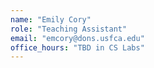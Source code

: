 ```yaml
---
name: "Emily Cory"
role: "Teaching Assistant"
email: "emcory@dons.usfca.edu"
office_hours: "TBD in CS Labs"
---
```

